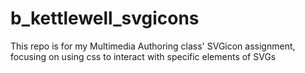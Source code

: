 # b_kettlewell_svgicons
This repo is for my Multimedia Authoring class' SVGicon assignment, focusing on using css to interact with specific elements of SVGs
